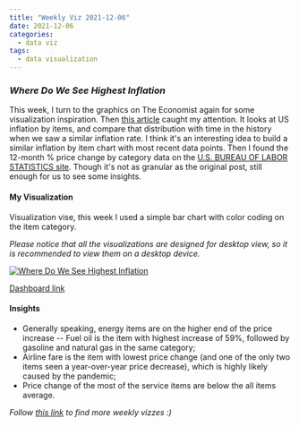```yaml
---
title: "Weekly Viz 2021-12-06"
date: 2021-12-06
categories:
  - data viz
tags:
  - data visualization
---
```


### *Where Do We See Highest Inflation*

This week, I turn to the graphics on The Economist again for some visualization inspiration. Then [this article](https://www.economist.com/graphic-detail/2021/11/06/a-handful-of-items-are-driving-inflation-in-america) caught my attention. It looks at US inflation by items, and compare that distribution with time in the history when we saw a similar inflation rate. I think it's an interesting idea to build a similar inflation by item chart with most recent data points. Then I found the 12-month % price change by category data on the [U.S. BUREAU OF LABOR STATISTICS site](https://www.bls.gov/charts/consumer-price-index/consumer-price-index-by-category.htm). Though it's not as granular as the original post, still enough for us to see some insights.  

#### My Visualization

Visualization vise, this week I used a simple bar chart with color coding on the item category.  

*Please notice that all the visualizations are designed for desktop view, so it is recommended to view them on a desktop device.*  

<div class='tableauPlaceholder' id='viz1638854388905' style='position: relative'>
<noscript><a href='#'>
  <img alt='Where Do We See Highest Inflation ' src='https:&#47;&#47;public.tableau.com&#47;static&#47;images&#47;20&#47;20211206WhereDoWeSeeHighestInflation&#47;WhereDoWeSeeHighestInflation&#47;1_rss.png' style='border: none' />
</a></noscript>
<object class='tableauViz'  style='display:none;'>
  <param name='host_url' value='https%3A%2F%2Fpublic.tableau.com%2F' />
  <param name='embed_code_version' value='3' /> 
  <param name='site_root' value='' />
  <param name='name' value='20211206WhereDoWeSeeHighestInflation&#47;WhereDoWeSeeHighestInflation' />
  <param name='tabs' value='no' />
  <param name='toolbar' value='yes' />
  <param name='static_image' value='https:&#47;&#47;public.tableau.com&#47;static&#47;images&#47;20&#47;20211206WhereDoWeSeeHighestInflation&#47;WhereDoWeSeeHighestInflation&#47;1.png' /> 
  <param name='animate_transition' value='yes' />
  <param name='display_static_image' value='yes' />
  <param name='display_spinner' value='yes' />
  <param name='display_overlay' value='yes' />
  <param name='display_count' value='yes' />
  <param name='language' value='en-US' />
  <param name='filter' value='publish=yes' />
</object></div>            
<script type='text/javascript'>   
  var divElement = document.getElementById('viz1638854388905');     
  var vizElement = divElement.getElementsByTagName('object')[0];           
  if ( divElement.offsetWidth > 800 ) { vizElement.style.width='800px';vizElement.style.height='927px';} else if ( divElement.offsetWidth > 500 ) { vizElement.style.width='800px';vizElement.style.height='927px';} else { vizElement.style.width='100%';vizElement.style.height='727px';}    
  var scriptElement = document.createElement('script');       
  scriptElement.src = 'https://public.tableau.com/javascripts/api/viz_v1.js';    
  vizElement.parentNode.insertBefore(scriptElement, vizElement);            
</script>
  
[Dashboard link](https://public.tableau.com/views/20211206WhereDoWeSeeHighestInflation/WhereDoWeSeeHighestInflation?:language=en-US&publish=yes&:display_count=n&:origin=viz_share_link)
  
#### Insights
* Generally speaking, energy items are on the higher end of the price increase -- Fuel oil is the item with highest increase of 59%, followed by gasoline and natural gas in the same category;  
* Airline fare is the item with lowest price change (and one of the only two items seen a year-over-year price decrease), which is highly likely caused by the pandemic;  
* Price change of the most of the service items are below the all items average.  

 
*Follow [this link](https://yudong-94.github.io/personal-website/project/WeeklyViz2021/) to find more weekly vizzes :)*
